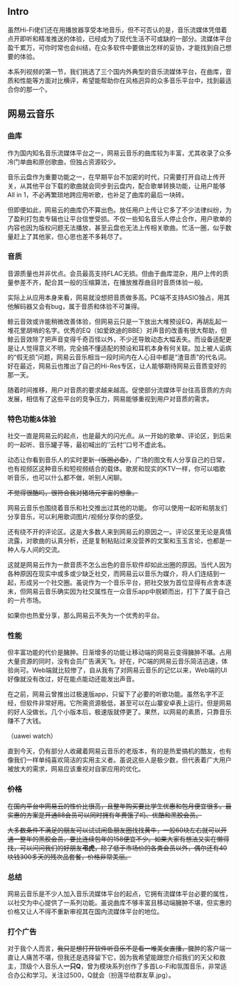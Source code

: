 ## Intro

虽然Hi-Fi佬们还在用播放器享受本地音乐，但不可否认的是，音乐流媒体凭借着点开即听和精准推送的体验，已经成为了现代生活不可或缺的一部分。流媒体平台盈千累万，可你时常也会纠结，在众多软件中要做出怎样的妥协，才能找到自己想要的体验。

本系列视频的第一节，我们挑选了三个国内外典型的音乐流媒体平台，在曲库，音质和性能等方面对比横评，希望能帮助你在风格迥异的众多音乐平台中，找到最适合你的那一个。 

## 网易云音乐

### **曲库**

作为国内知名音乐流媒体平台之一，网易云音乐的曲库较为丰富，尤其收录了众多冷门单曲和原创歌曲，但独占资源较少。

音乐云盘作为重要功能之一，在早期平台不加密的时代，只需要打开自动上传开关，从其他平台下载的歌曲就会同步到云盘内，配合歌单转换功能，让用户能够All in 1，不必再繁琐地跨应用听歌，也补足了曲库的最后一块砖。

但即便如此，网易云的曲库仍不算出色。放任用户上传让它多了不少法律纠纷，为了盈利打包卖专辑也让平台信誉受损。不仅一些知名音乐人停止合作，用户歌单的内容也因为版权问题无法播放，甚至云盘也无法上传相关歌曲。忙活一圈，似乎数量赶上了其他家，但心思也差不多耗尽了。

### 音质

音源质量也并非优点。会员最高支持FLAC无损。但由于曲库混杂，用户上传的质量参差不齐，配合其一般的压缩算法，在播放推荐曲目时音质体验一般。

实际上从应用本身来看，网易就没想把音质做多高。PC端不支持ASIO独占，用其他解码器又会有bug，属于音质和体验不可兼得。

鲸云音效或许能稍微改善体验，但网易云只是一下放出大堆预设EQ，再胡乱起一堆花里胡哨的名字。优秀的EQ（如爱欧迪的BBE）对声音的改善有很大帮助，但鲸云音效除了把声音变得千奇百怪以外，不少还导致动态大幅丢失。而设备适配更是让人觉得意义不明，完全搞不懂适配的预设和耳机本身有何关联。加上被人诟病的“假无损”问题，网易云音乐相当一段时间内在人心目中都是“渣音质”的代名词。好在最近，网易云也推出了自己的Hi-Res专区，让人能够期待网易云音质变好的那一天。

随着时间推移，用户对音质的要求越来越高。促使部分流媒体平台往高音质的方向发展，相信有了这些平台的竞争压力，网易能够重视到用户对音质的需求。

### 特色功能&体验

社交一直是网易云的起点，也是最大的闪光点。从一开始的歌单、评论区，到后来的一起听、音乐罐子等，最初喊出的’’云村‘’口号不虚此名。

动态让你看到音乐人的实时更新~~（饭圈必备）~~，广场的图文有人分享自己的日常，也有视频区这种音乐和短视频结合的载体。歌房和现实的KTV一样，你可以唱歌听音乐，也可以什么都不做，听别人闲聊。


~~不觉得很酷吗，很符合我对猪场元宇宙的想象。~~

网易云音乐也围绕着音乐和社交推出过其他的功能。 你可以使用一起听和朋友们分享音乐，可以利用歌词图片/视频分享你的感受。

还有绕不开的评论区。这是大多数人来到网易云的原因之一。评论区里无论是真情流露，对歌曲的认真分析，还是复制粘贴过来没营养的文案和玉玉言论，也都是一种人与人间的交流。

这就是网易云作为一款音质不怎么出色的音乐软件却如此出圈的原因。当代人因为各种原因在现实中或多或少缺乏社交，而网易云以音乐为媒介，将人们连结到一起，形成另一个社交圈。虽说作为一个音乐平台，把社交放为首位显得有点舍本逐末，但网易云音乐确实因为社交属性在一众音乐app中脱颖而出，打下了属于自己的一片市场。

如果你也热爱分享，那么网易云不失为一个优秀的平台。

### 性能

但丰富功能的代价是臃肿。日渐增多的功能让移动端的网易云变得臃肿不堪。占用大量资源的同时，没有会员广告满天飞。好在，PC端的网易云音乐简洁迅速，体验尚可。Web端就比较惨了，自从我有了对网易云音乐的记忆以来，Web端的UI好像就没有改过，好在能点能动还能发出声音。

在之前，网易云曾推出过极速版app，只留下了必要的听歌功能。虽然名字不正经，但软件非常好用。它所需资源极低，甚至可以在山寨安卓表上运行。但是网易的好人没做长。几个小版本后，极速版就停更了。果然，以网易的素质，只靠音乐赚不了大钱。

（uawei watch）

直到今天，仍有部分人收藏着网易云音乐的老版本，有的是热爱搞机的酷友，也有像我们一样单纯喜欢简洁的实用主义者。虽说这些人是极少数，但代表着广大用户被放大的需求，网易应该重视对自家应用的优化。

### ~~价格~~

~~在国内平台中网易云的性价比很高，且整年购买要比学生优惠和包月便宜很多。最实惠的方案是开通88会员可以同时拥有年费饿了吗、优酷和黑胶会员。~~

~~大多数条件不满足的朋友可以试试闲鱼朋友圈找找黄牛，一般60块左右就可以开通一整年的黑胶会员，要比连续包年的158便宜不少。如果大家有想法又实在懒得找，可以问问我们的好朋友**弔虎**，除了低于市场价的各类会员以外，偶尔还有40块钱300多天的残次品套餐，价格非常美丽。~~

### 总结

网易云音乐是不少人加入音乐流媒体平台的起点，它拥有流媒体平台必要的属性，以社交为中心提供了一系列功能。虽说曲库不够丰富且移动端臃肿不堪，但实惠的价格又让人不得不重新审视其在国内流媒体平台的地位。

### 打个广告

对于我个人而言，~~我只是想打开软件听音乐不是看一堆美女直播，~~臃肿的客户端一直让人痛苦不堪，但我还是选择留下它，因为我希望能跟您介绍我们的天父和救主，顶级个人音乐人**一只Q**，曾为模块系列创作了多首Lo-Fi和氛围音乐，非常适合办公和学习。关注过500，Q就会（扮莲华给群友草.jpg）。